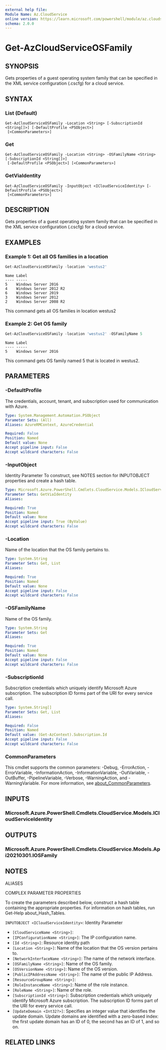 ```yaml
---
external help file:
Module Name: Az.CloudService
online version: https://learn.microsoft.com/powershell/module/az.cloudservice/get-azcloudserviceosfamily
schema: 2.0.0
---
```


# Get-AzCloudServiceOSFamily

## SYNOPSIS
Gets properties of a guest operating system family that can be specified in the XML service configuration (.cscfg) for a cloud service.

## SYNTAX

### List (Default)
```
Get-AzCloudServiceOSFamily -Location <String> [-SubscriptionId <String[]>] [-DefaultProfile <PSObject>]
 [<CommonParameters>]
```

### Get
```
Get-AzCloudServiceOSFamily -Location <String> -OSFamilyName <String> [-SubscriptionId <String[]>]
 [-DefaultProfile <PSObject>] [<CommonParameters>]
```

### GetViaIdentity
```
Get-AzCloudServiceOSFamily -InputObject <ICloudServiceIdentity> [-DefaultProfile <PSObject>]
 [<CommonParameters>]
```

## DESCRIPTION
Gets properties of a guest operating system family that can be specified in the XML service configuration (.cscfg) for a cloud service.

## EXAMPLES

### Example 1: Get all OS families in a location
```powershell
Get-AzCloudServiceOSFamily -location 'westus2'
```

```output
Name Label
---- -----
5    Windows Server 2016
4    Windows Server 2012 R2
6    Windows Server 2019
3    Windows Server 2012
2    Windows Server 2008 R2
```

This command gets all OS families in location westus2

### Example 2: Get OS family
```powershell
Get-AzCloudServiceOSFamily -location 'westus2' -OSFamilyName 5
```

```output
Name Label
---- -----
5    Windows Server 2016
```

This command gets OS family named 5 that is located in westus2.

## PARAMETERS

### -DefaultProfile
The credentials, account, tenant, and subscription used for communication with Azure.

```yaml
Type: System.Management.Automation.PSObject
Parameter Sets: (All)
Aliases: AzureRMContext, AzureCredential

Required: False
Position: Named
Default value: None
Accept pipeline input: False
Accept wildcard characters: False
```

### -InputObject
Identity Parameter
To construct, see NOTES section for INPUTOBJECT properties and create a hash table.

```yaml
Type: Microsoft.Azure.PowerShell.Cmdlets.CloudService.Models.ICloudServiceIdentity
Parameter Sets: GetViaIdentity
Aliases:

Required: True
Position: Named
Default value: None
Accept pipeline input: True (ByValue)
Accept wildcard characters: False
```

### -Location
Name of the location that the OS family pertains to.

```yaml
Type: System.String
Parameter Sets: Get, List
Aliases:

Required: True
Position: Named
Default value: None
Accept pipeline input: False
Accept wildcard characters: False
```

### -OSFamilyName
Name of the OS family.

```yaml
Type: System.String
Parameter Sets: Get
Aliases:

Required: True
Position: Named
Default value: None
Accept pipeline input: False
Accept wildcard characters: False
```

### -SubscriptionId
Subscription credentials which uniquely identify Microsoft Azure subscription.
The subscription ID forms part of the URI for every service call.

```yaml
Type: System.String[]
Parameter Sets: Get, List
Aliases:

Required: False
Position: Named
Default value: (Get-AzContext).Subscription.Id
Accept pipeline input: False
Accept wildcard characters: False
```

### CommonParameters
This cmdlet supports the common parameters: -Debug, -ErrorAction, -ErrorVariable, -InformationAction, -InformationVariable, -OutVariable, -OutBuffer, -PipelineVariable, -Verbose, -WarningAction, and -WarningVariable. For more information, see [about_CommonParameters](http://go.microsoft.com/fwlink/?LinkID=113216).

## INPUTS

### Microsoft.Azure.PowerShell.Cmdlets.CloudService.Models.ICloudServiceIdentity

## OUTPUTS

### Microsoft.Azure.PowerShell.Cmdlets.CloudService.Models.Api20210301.IOSFamily

## NOTES

ALIASES

COMPLEX PARAMETER PROPERTIES

To create the parameters described below, construct a hash table containing the appropriate properties. For information on hash tables, run Get-Help about_Hash_Tables.


`INPUTOBJECT <ICloudServiceIdentity>`: Identity Parameter
  - `[CloudServiceName <String>]`: 
  - `[IPConfigurationName <String>]`: The IP configuration name.
  - `[Id <String>]`: Resource identity path
  - `[Location <String>]`: Name of the location that the OS version pertains to.
  - `[NetworkInterfaceName <String>]`: The name of the network interface.
  - `[OSFamilyName <String>]`: Name of the OS family.
  - `[OSVersionName <String>]`: Name of the OS version.
  - `[PublicIPAddressName <String>]`: The name of the public IP Address.
  - `[ResourceGroupName <String>]`: 
  - `[RoleInstanceName <String>]`: Name of the role instance.
  - `[RoleName <String>]`: Name of the role.
  - `[SubscriptionId <String>]`: Subscription credentials which uniquely identify Microsoft Azure subscription. The subscription ID forms part of the URI for every service call.
  - `[UpdateDomain <Int32?>]`: Specifies an integer value that identifies the update domain. Update domains are identified with a zero-based index: the first update domain has an ID of 0, the second has an ID of 1, and so on.

## RELATED LINKS

